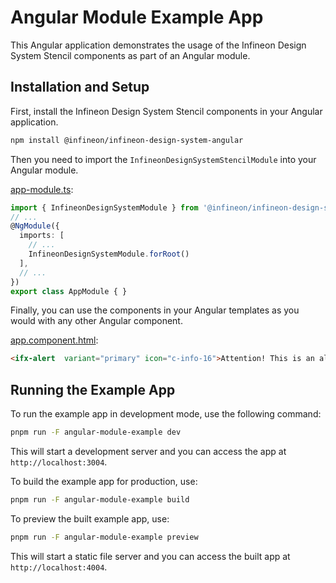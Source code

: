 # Angular Module Example App
This Angular application demonstrates the usage of the Infineon Design System Stencil components as part of an Angular module.

## Installation and Setup
First, install the Infineon Design System Stencil components in your Angular application.
```bash
npm install @infineon/infineon-design-system-angular
```

Then you need to import the `InfineonDesignSystemStencilModule` into your Angular module.

[app-module.ts](./src/app/app.module.ts):
```typescript
import { InfineonDesignSystemModule } from '@infineon/infineon-design-system-angular';
// ...
@NgModule({
  imports: [
    // ...
    InfineonDesignSystemModule.forRoot()
  ],
  // ...
})
export class AppModule { }
```

Finally, you can use the components in your Angular templates as you would with any other Angular component.

[app.component.html](./src/app/app.component.html):
```html
<ifx-alert  variant="primary" icon="c-info-16">Attention! This is an alert message!</ifx-alert>
```

## Running the Example App
To run the example app in development mode, use the following command:
```bash
pnpm run -F angular-module-example dev
```

This will start a development server and you can access the app at `http://localhost:3004`.

To build the example app for production, use:
```bash
pnpm run -F angular-module-example build
```

To preview the built example app, use:
```bash
pnpm run -F angular-module-example preview
```

This will start a static file server and you can access the built app at `http://localhost:4004`.

